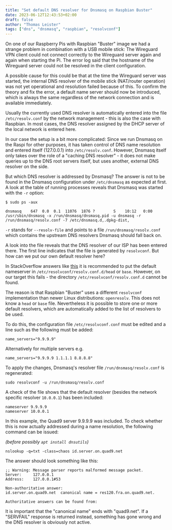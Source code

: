 ```yaml
---
title: "Set default DNS resolver for Dnsmasq on Raspbian Buster"
date: 2023-06-12T12:43:53+02:00
draft: false
author: "Thomas Leister"
tags: ["dns", "dnsmasq", "raspbian", "resolvconf"]
---
```


On one of our Raspberry Pis with Raspbian "Buster" image we had a strange problem in combination with a USB mobile stick: The Wireguard VPN client could not connect correctly to the Wireguard server again and again when starting the Pi. The error log said that the hostname of the Wireguard server could not be resolved in the client configuration. 

A possible cause for this could be that at the time the Wireguard server was started, the internal DNS resolver of the mobile stick (NAT/router operation) was not yet operational and resolution failed because of this. To confirm the theory and fix the error, a default name server should now be introduced, which is always the same regardless of the network connection and is available immediately.

<!--more-->

Usually the currently used DNS resolver is automatically entered into the file `/etc/resolv.conf` by the network management - this is also the case with Raspbian. In most cases, the DNS resolver assigned by the DHCP server of the local network is entered here. 

In our case the setup is a bit more complicated: 
Since we run Dnsmasq on the Raspi for other purposes, it has taken control of DNS name resolution and entered itself (127.0.0.1) into `/etc/resolv.conf`. However, Dnsmasq itself only takes over the role of a "caching DNS resolver" - it does not make queries up to the DNS root servers itself, but uses another, external DNS resolver on the side. 

But which DNS resolver is addressed by Dnsmasq? 
The answer is not to be found in the Dnsmasq configuration under `/etc/dnsmasq` as expected at first. A look at the table of running processes reveals that Dnsmasq was started with the `-r` option:

	$ sudo ps -aux
	
	dnsmasq    647  0.0  0.1  11076  1876 ?        S    10:12   0:00 /usr/sbin/dnsmasq -x /run/dnsmasq/dnsmasq.pid -u dnsmasq -r /run/dnsmasq/resolv.conf -7 /etc/dnsmasq.d,.dpkg-dist,

`-r` stands for `--resolv-file` and points to a file `/run/dnsmasq/resolv.conf` which contains the upstream DNS resolvers Dnsmasq should fall back on. 

A look into the file reveals that the DNS resolver of our ISP has been entered there. The first line indicates that the file is generated by `resolvconf`. But how can we put our own default resolver here?

In StackOverflow answers like [this](https://unix.stackexchange.com/questions/128220/how-do-i-set-my-dns-when-resolv-conf-is-being-overwritten) it is recommended to put the default nameserver in `/etc/resolvconf/resolv.conf.d/head` or `base`. However, on our target this fails - the directory `/etc/resolvconf/resolv.conf.d` cannot be found. 

The reason is that Raspbian "Buster" uses a different `resolvconf` implementation than newer Linux distributions: `openresolv`. This does not know a `head` or `base` file. Nevertheless it is possible to store one or more default resolvers, which are automatically added to the list of resolvers to be used.

To do this, the configuration file `/etc/resolvconf.conf` must be edited and a line such as the following must be added:

	name_servers="9.9.9.9"

Alternatively for multiple servers e.g. 

	name_servers="9.9.9.9 1.1.1.1 8.8.8.8"

To apply the changes, Dnsmasq's resolver file `/run/dnsmasq/resolv.conf` is regenerated:

	sudo resolvconf -u /run/dnsmasq/resolv.conf

A check of the file shows that the default resolver (besides the network specific resolver `10.0.0.1`) has been included: 

	nameserver 9.9.9.9
	nameserver 10.0.0.1

In this example, the Quad9 server 9.9.9.9 was included. To check whether this is now actually addressed during a name resolution, the following command can be issued:

_(before possibly `apt install dnsutils`)_

	nslookup -q=txt -class=chaos id.server.on.quad9.net

The answer should look something like this:

	;; Warning: Message parser reports malformed message packet.
	Server:		127.0.0.1
	Address:	127.0.0.1#53
	
	Non-authoritative answer:
	id.server.on.quad9.net	canonical name = res120.fra.on.quad9.net.
	
	Authoritative answers can be found from:


It is important that the "canonical name" ends with "quad9.net". If a "SERVFAIL" response is returned instead, something has gone wrong and the DNS resolver is obviously not active.

